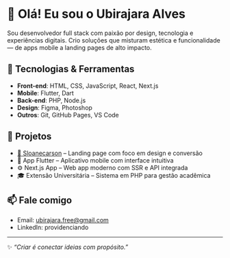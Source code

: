 # 👋 Olá! Eu sou o Ubirajara Alves

Sou desenvolvedor full stack com paixão por design, tecnologia e experiências digitais. Crio soluções que misturam estética e funcionalidade — de apps mobile a landing pages de alto impacto.

## 🚀 Tecnologias & Ferramentas

- **Front-end**: HTML, CSS, JavaScript, React, Next.js
- **Mobile**: Flutter, Dart
- **Back-end**: PHP, Node.js
- **Design**: Figma, Photoshop
- **Outros**: Git, GitHub Pages, VS Code

## 💼 Projetos

- [🌿 Sloanecarson](https://sloanecarson.com) – Landing page com foco em design e conversão
- 📱 App Flutter – Aplicativo mobile com interface intuitiva
- ⚙️ Next.js App – Web app moderno com SSR e API integrada
- 🎓 Extensão Universitária – Sistema em PHP para gestão acadêmica

## 📫 Fale comigo

- Email: ubirajara.free@gmail.com
- LinkedIn: providenciando

---

✨ *“Criar é conectar ideias com propósito.”*
